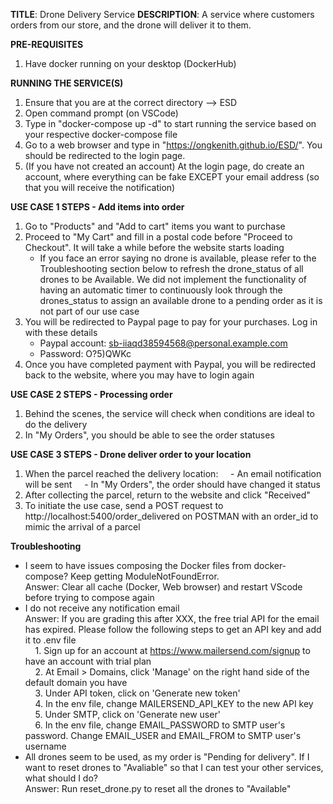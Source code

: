 **TITLE**: Drone Delivery Service
**DESCRIPTION**: A service where customers orders from our store, and the drone will deliver it to them.

**PRE-REQUISITES**
1. Have docker running on your desktop (DockerHub)

**RUNNING THE SERVICE(S)**
1. Ensure that you are at the correct directory --> ESD
2. Open command prompt (on VSCode)
3. Type in "docker-compose up -d" to start running the service based on your respective docker-compose file
4. Go to a web browser and type in "https://ongkenith.github.io/ESD/". You should be redirected to the login page.
5. (If you have not created an account) At the login page, do create an account, where everything can be fake EXCEPT your email address (so that you will receive the notification)

**USE CASE 1 STEPS - Add items into order**
1. Go to "Products" and "Add to cart" items you want to purchase
2. Proceed to "My Cart" and fill in a postal code before "Proceed to Checkout". It will take a while before the website starts loading
    - If you face an error saying no drone is available, please refer to the Troubleshooting section below to refresh the drone_status of all drones to be Available. We did not implement the functionality of having an automatic timer to continuously look through the drones_status to assign an available drone to a pending order as it is not part of our use case
3. You will be redirected to Paypal page to pay for your purchases. Log in with these details
    - Paypal account: sb-iiaqd38594568@personal.example.com
    - Password: O?5)QWKc
4. Once you have completed payment with Paypal, you will be redirected back to the website, where you may have to login again

**USE CASE 2 STEPS - Processing order**
1. Behind the scenes, the service will check when conditions are ideal to do the delivery
2. In "My Orders", you should be able to see the order statuses

**USE CASE 3 STEPS - Drone deliver order to your location**
1. When the parcel reached the delivery location:
&nbsp;&nbsp;&nbsp;&nbsp;- An email notification will be sent
&nbsp;&nbsp;&nbsp;&nbsp;- In "My Orders", the order should have changed it status
2. After collecting the parcel, return to the website and click "Received"
3. To initiate the use case, send a POST request to http://localhost:5400/order_delivered on POSTMAN with an order_id to mimic the arrival of a parcel

**Troubleshooting**
- I seem to have issues composing the Docker files from docker-compose? Keep getting ModuleNotFoundError. <br>
Answer: Clear all cache (Docker, Web browser) and restart VScode before trying to compose again
- I do not receive any notification email <br>
Answer: If you are grading this after XXX, the free trial API for the email has expired. Please follow the following steps to get an API key and add it to .env file <br>
&nbsp;&nbsp;&nbsp;&nbsp;1. Sign up for an account at https://www.mailersend.com/signup to have an account with trial plan <br>
&nbsp;&nbsp;&nbsp;&nbsp;2. At Email > Domains, click 'Manage' on the right hand side of the default domain you have <br>
&nbsp;&nbsp;&nbsp;&nbsp;3. Under API token, click on 'Generate new token' <br>
&nbsp;&nbsp;&nbsp;&nbsp;4. In the env file, change MAILERSEND_API_KEY to the new API key <br>
&nbsp;&nbsp;&nbsp;&nbsp;5. Under SMTP, click on 'Generate new user' <br>
&nbsp;&nbsp;&nbsp;&nbsp;6. In the env file, change EMAIL_PASSWORD to SMTP user's password. Change EMAIL_USER and EMAIL_FROM to SMTP user's username <br>
- All drones seem to be used, as my order is "Pending for delivery". If I want to reset drones to "Avaliable" so that I can test your other services, what should I do? <br>
Answer: Run reset_drone.py to reset all the drones to "Available"